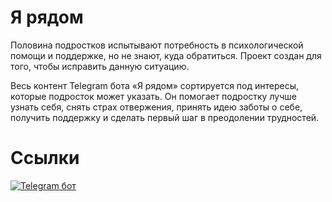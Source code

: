 # Я рядом
Половина подростков испытывают потребность в психологической помощи и поддержке, но не знают, куда обратиться. Проект создан для того, чтобы исправить данную ситуацию.

Весь контент Telegram бота «Я рядом» сортируется под интересы, которые подросток может указать. Он помогает подростку лучше узнать себя, снять страх отвержения, принять идею заботы о себе, получить поддержку и сделать первый шаг в преодолении трудностей.

# Ссылки

[![Telegram бот](https://img.shields.io/badge/logo=telegram)](https://t.me/imThereBot)

